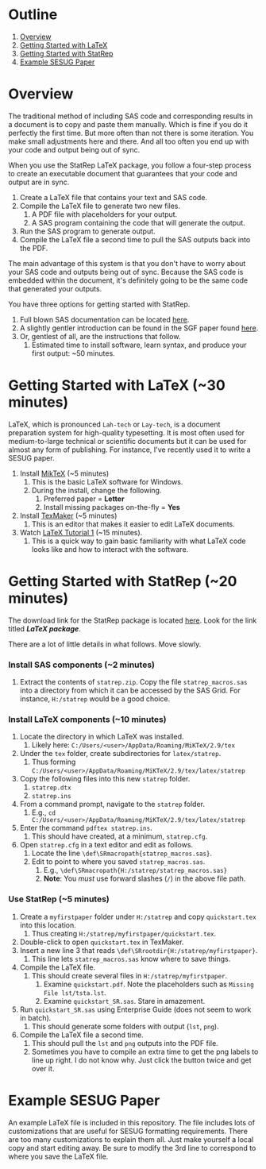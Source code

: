 # Outline

1. <a href="#Overview">Overview</a>
1. <a href="#Getting Started with LaTeX">Getting Started with LaTeX</a>
1. <a href="#Getting Started with StatRep">Getting Started with StatRep</a>
1. <a href="#Example SESUG Paper">Example SESUG Paper</a>

<a name="Overview"/>

# Overview

The traditional method of including SAS code and corresponding results in a document is to copy and paste them manually. Which is fine if you do it perfectly the first time. But more often than not there is some iteration. You make small adjustments here and there. And all too often you end up with your code and output being out of sync.

When you use the StatRep LaTeX package, you follow a four-step process to create an executable document that guarantees that your code and output are in sync.

1. Create a LaTeX file that contains your text and SAS code.
1. Compile the LaTeX file to generate two new files.
   1. A PDF file with placeholders for your output.
   1. A SAS program containing the code that will generate the output.
1. Run the SAS program to generate output.
1. Compile the LaTeX file a second time to pull the SAS outputs back into the PDF.

The main advantage of this system is that you don't have to worry about your SAS code and outputs being out of sync. Because the SAS code is embedded within the document, it's definitely going to be the same code that generated your outputs.

You have three options for getting started with StatRep. 

1. Full blown SAS documentation can be located [here](http://support.sas.com/rnd/app/papers/statrep.html). 
1. A slightly gentler introduction can be found in the SGF paper found [here](http://support.sas.com/resources/papers/proceedings12/324-2012.pdf).
1. Or, gentlest of all, are the instructions that follow.
   1. Estimated time to install software, learn syntax, and produce your first output: ~50 minutes.

<a name="Getting Started with LaTeX"/>

# Getting Started with LaTeX (~30 minutes)

LaTeX, which is pronounced `Lah-tech` or `Lay-tech`, is a document preparation system for high-quality typesetting. It is most often used for medium-to-large technical or scientific documents but it can be used for almost any form of publishing. For instance, I've recently used it to write a SESUG paper. 

1. Install [MikTeX](https://miktex.org/download) (~5 minutes)
   1. This is the basic LaTeX software for Windows.
   1. During the install, change the following.
      1. Preferred paper = **Letter**
      1. Install missing packages on-the-fly = **Yes**
1. Install [TexMaker](http://www.xm1math.net/texmaker/download.html) (~5 minutes)
   1. This is an editor that makes it easier to edit LaTeX documents.
1. Watch [LaTeX Tutorial 1](https://www.youtube.com/watch?v=SoDv0qhyysQ) (~15 minutes).
   1. This is a quick way to gain basic familiarity with what LaTeX code looks like and how to interact with the software.

<a name="Getting Started with StatRep"/>

# Getting Started with StatRep (~20 minutes)

The download link for the StatRep package is located [here](http://support.sas.com/rnd/app/papers/statrep.html). Look for the link titled **_LaTeX package_**.

There are a lot of little details in what follows. Move slowly.

### Install SAS components (~2 minutes)

1. Extract the contents of `statrep.zip`. Copy the file `statrep_macros.sas` into a directory from which it can be accessed by the SAS Grid. For instance, `H:/statrep` would be a good choice.

### Install LaTeX components (~10 minutes)

1. Locate the directory in which LaTeX was installed.
   1. Likely here: `C:/Users/<user>/AppData/Roaming/MiKTeX/2.9/tex`
1. Under the `tex` folder, create subdirectories for `latex/statrep`.
   1. Thus forming `C:/Users/<user>/AppData/Roaming/MiKTeX/2.9/tex/latex/statrep`
1. Copy the following files into this new `statrep` folder.
   1. `statrep.dtx`
   1. `statrep.ins`
1. From a command prompt, navigate to the `statrep` folder.
   1. E.g., `cd C:/Users/<user>/AppData/Roaming/MiKTeX/2.9/tex/latex/statrep`
1. Enter the command `pdftex statrep.ins`.
   1. This should have created, at a minimum, `statrep.cfg`.
1. Open `statrep.cfg` in a text editor and edit as follows.
   1. Locate the line `\def\SRmacropath{statrep_macros.sas}`.
   1. Edit to point to where you saved `statrep_macros.sas`.
      1. E.g., `\def\SRmacropath{H:/statrep/statrep_macros.sas}`
      1. **Note**: You *must* use forward slashes (`/`) in the above file path.

### Use StatRep (~5 minutes)

1. Create a `myfirstpaper` folder under `H:/statrep` and copy `quickstart.tex` into this location.
   1. Thus creating `H:/statrep/myfirstpaper/quickstart.tex`.
1. Double-click to open `quickstart.tex` in TexMaker.
1. Insert a new line 3 that reads `\def\SRrootdir{H:/statrep/myfirstpaper}`.
   1. This line lets `statrep_macros.sas` know where to save things.
1. Compile the LaTeX file.
   1. This should create several files in `H:/statrep/myfirstpaper`.
      1. Examine `quickstart.pdf`. Note the placeholders such as `Missing File lst/tsta.lst`.
      1. Examine `quickstart_SR.sas`. Stare in amazement.
1. Run `quickstart_SR.sas` using Enterprise Guide (does not seem to work in batch).
   1. This should generate some folders with output (`lst`, `png`).
1. Compile the LaTeX file a second time.
   1. This should pull the `lst` and `png` outputs into the PDF file.
   1. Sometimes you have to compile an extra time to get the png labels to line up right. I do not know why. Just click the button twice and get over it.

<a name="Example SESUG Paper"/>

# Example SESUG Paper

An example LaTeX file is included in this repository. The file includes lots of customizations that are useful for SESUG formatting requirements. There are too many customizations to explain them all. Just make yourself a local copy and start editing away. Be sure to modify the 3rd line to correspond to where you save the LaTeX file.
